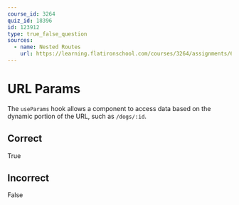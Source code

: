 ```yaml
---
course_id: 3264
quiz_id: 18396
id: 123912
type: true_false_question
sources:
  - name: Nested Routes
    url: https://learning.flatironschool.com/courses/3264/assignments/68055
---
```


# URL Params

The `useParams` hook allows a component to access data based on the dynamic
portion of the URL, such as `/dogs/:id`.

## Correct

True

## Incorrect

False
